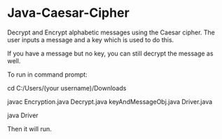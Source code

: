 # Java-Caesar-Cipher
Decrypt and Encrypt alphabetic messages using the Caesar cipher. The user inputs a message and a key which is used to do this. 

If you have a message but no key, you can still decrypt the message as well. 

To run in command prompt: 

cd C:/Users/(your username)/Downloads

javac Encryption.java Decrypt.java keyAndMessageObj.java Driver.java

java Driver

Then it will run.
